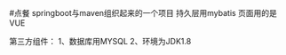 #点餐
springboot与maven组织起来的一个项目
持久层用mybatis
页面用的是VUE

第三方组件：
1、数据库用MYSQL
2、环境为JDK1.8


















